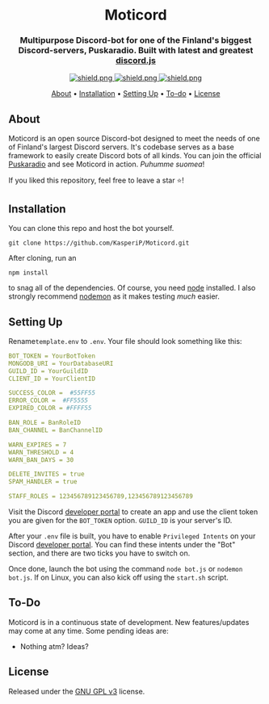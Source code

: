 <h1 align="center">
  <br>
  Moticord
</h1>

<h3 align=center>Multipurpose Discord-bot for one of the Finland's biggest Discord-servers, Puskaradio. Built with latest and greatest <a href=https://github.com/discordjs/discord.js>discord.js</a></h3>

<div align=center>

  <a href="https://discord.com/invite/Eggb2w7">
    <img src="https://discordapp.com/api/guilds/162669821312368640/widget.png?style=shield" alt="shield.png">
  </a>

  <a href="https://github.com/discordjs">
    <img src="https://img.shields.io/badge/discord.js-v13.5.0-blue.svg?logo=npm" alt="shield.png">
  </a>

  <a href="https://github.com/KasperiP/Moticord/blob/develop/LICENSE">
    <img src="https://img.shields.io/badge/license-GNU%20GPL%20v3-green" alt="shield.png">
  </a>

</div>

<p align="center">
  <a href="#about">About</a>
  •
  <a href="#installation">Installation</a>
  •
  <a href="#setting-up">Setting Up</a>
  •
    <a href="#to-do">To-do</a>
  •
  <a href="#license">License</a>

## About

Moticord is an open source Discord-bot designed to meet the needs of one of Finland's largest Discord servers. It's codebase serves as a base framework to easily create Discord bots of all kinds. You can join the official [Puskaradio](https://discord.com/invite/Eggb2w7) and see Moticord in action. _Puhumme suomea_!

If you liked this repository, feel free to leave a star ⭐!

## Installation

You can clone this repo and host the bot yourself.

```
git clone https://github.com/KasperiP/Moticord.git
```

After cloning, run an

```
npm install
```

to snag all of the dependencies. Of course, you need [node](https://nodejs.org/en/) installed. I also strongly recommend [nodemon](https://www.npmjs.com/package/nodemon) as it makes testing _much_ easier.

## Setting Up

Rename`template.env` to `.env`. Your file should look something like this:

```yaml
BOT_TOKEN = YourBotToken
MONGODB_URI = YourDatabaseURI
GUILD_ID = YourGuildID
CLIENT_ID = YourClientID

SUCCESS_COLOR =  #55FF55
ERROR_COLOR =  #FF5555
EXPIRED_COLOR = #FFFF55

BAN_ROLE = BanRoleID
BAN_CHANNEL = BanChannelID

WARN_EXPIRES = 7
WARN_THRESHOLD = 4
WARN_BAN_DAYS = 30

DELETE_INVITES = true
SPAM_HANDLER = true

STAFF_ROLES = 123456789123456789,123456789123456789
```

Visit the Discord [developer portal](https://discordapp.com/developers/applications/) to create an app and use the client token you are given for the `BOT_TOKEN` option. `GUILD_ID` is your server's ID.

After your `.env` file is built, you have to enable `Privileged Intents` on your Discord [developer portal](https://discordapp.com/developers/applications/). You can find these intents under the "Bot" section, and there are two ticks you have to switch on.

Once done, launch the bot using the command `node bot.js` or `nodemon bot.js`. If on Linux, you can also kick off using the `start.sh` script.

## To-Do

Moticord is in a continuous state of development. New features/updates may come at any time. Some pending ideas are:

-   Nothing atm? Ideas?

## License

Released under the [GNU GPL v3](https://www.gnu.org/licenses/gpl-3.0.en.html) license.
